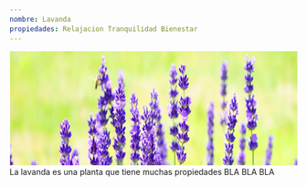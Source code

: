 ```yaml
---
nombre: Lavanda
propiedades: Relajacion Tranquilidad Bienestar
---
```

<img src="/assets/images/cabecera-lavanda.jpg" height="200" alt="{{ page.title }}">
<br>
La lavanda es una planta que tiene muchas propiedades BLA BLA BLA
<br>